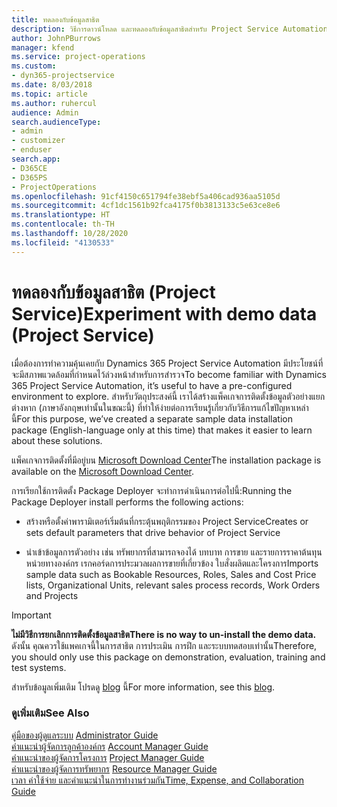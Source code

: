 ```yaml
---
title: ทดลองกับข้อมูลสาธิต
description: วิธีการดาวน์โหลด และทดลองกับข้อมูลสาธิตสำหรับ Project Service Automation
author: JohnPBurrows
manager: kfend
ms.service: project-operations
ms.custom:
- dyn365-projectservice
ms.date: 8/03/2018
ms.topic: article
ms.author: ruhercul
audience: Admin
search.audienceType:
- admin
- customizer
- enduser
search.app:
- D365CE
- D365PS
- ProjectOperations
ms.openlocfilehash: 91cf4150c651794fe38ebf5a406cad936aa5105d
ms.sourcegitcommit: 4cf1dc1561b92fca4175f0b3813133c5e63ce8e6
ms.translationtype: HT
ms.contentlocale: th-TH
ms.lasthandoff: 10/28/2020
ms.locfileid: "4130533"
---
```

# <a name="experiment-with-demo-data-project-service"></a><span data-ttu-id="58f8c-103">ทดลองกับข้อมูลสาธิต (Project Service)</span><span class="sxs-lookup"><span data-stu-id="58f8c-103">Experiment with demo data (Project Service)</span></span>

<span data-ttu-id="58f8c-104">เมื่อต้องการทำความคุ้นเคยกับ Dynamics 365 Project Service Automation มีประโยชน์ที่จะมีสภาพแวดล้อมที่กำหนดไว้ล่วงหน้าสำหรับการสำรวจ</span><span class="sxs-lookup"><span data-stu-id="58f8c-104">To become familiar with Dynamics 365 Project Service Automation, it’s useful to have a pre-configured environment to explore.</span></span> <span data-ttu-id="58f8c-105">สำหรับวัตถุประสงค์นี้ เราได้สร้างแพ็คเกจการติดตั้งข้อมูลตัวอย่างแยกต่างหาก (ภาษาอังกฤษเท่านั้นในขณะนี้) ที่ทำให้ง่ายต่อการเรียนรู้เกี่ยวกับวิธีการแก้ไขปัญหาเหล่านี้</span><span class="sxs-lookup"><span data-stu-id="58f8c-105">For this purpose, we’ve created a separate sample data installation package (English-language only at this time) that makes it easier to learn about these solutions.</span></span> 

<span data-ttu-id="58f8c-106">แพ็คเกจการติดตั้งที่มีอยู่บน [Microsoft Download Center](https://go.microsoft.com/fwlink/?linkid=859966)</span><span class="sxs-lookup"><span data-stu-id="58f8c-106">The installation package is available on the [Microsoft Download Center](https://go.microsoft.com/fwlink/?linkid=859966).</span></span>  

<span data-ttu-id="58f8c-107">การเรียกใช้การติดตั้ง Package Deployer จะทำการดำเนินการต่อไปนี้:</span><span class="sxs-lookup"><span data-stu-id="58f8c-107">Running the Package Deployer install performs the following actions:</span></span> 
  
-   <span data-ttu-id="58f8c-108">สร้างหรือตั้งค่าพารามิเตอร์เริ่มต้นที่กระตุ้นพฤติกรรมของ Project Service</span><span class="sxs-lookup"><span data-stu-id="58f8c-108">Creates or sets default parameters that drive behavior of Project Service</span></span>  
  
-   <span data-ttu-id="58f8c-109">นำเข้าข้อมูลการตัวอย่าง เช่น ทรัพยากรที่สามารถจองได้ บทบาท การขาย และรายการราคาต้นทุน หน่วยทางองค์กร เรกคอร์ดการประมวลผลการขายที่เกี่ยวข้อง ใบสั่งผลิตและโครงการ</span><span class="sxs-lookup"><span data-stu-id="58f8c-109">Imports sample data such as Bookable Resources, Roles, Sales and Cost Price lists, Organizational Units, relevant sales process records, Work Orders and Projects</span></span>    
  
> [!IMPORTANT]
> <span data-ttu-id="58f8c-110">**ไม่มีวิธีการยกเลิกการติดตั้งข้อมูลสาธิต**</span><span class="sxs-lookup"><span data-stu-id="58f8c-110">**There is no way to un-install the demo data.**</span></span> <span data-ttu-id="58f8c-111">ดังนั้น คุณควรใช้แพคเกจนี้ในการสาธิต การประเมิน การฝึก และระบบทดสอบเท่านั้น</span><span class="sxs-lookup"><span data-stu-id="58f8c-111">Therefore, you should only use this package on demonstration, evaluation, training and test systems.</span></span>

<span data-ttu-id="58f8c-112">สำหรับข้อมูลเพิ่มเติม โปรดดู [blog](https://blogs.msdn.microsoft.com/crm/2017/10/24/microsoft-dynamics-365-for-field-service-and-project-service-automation-sample-data) นี้</span><span class="sxs-lookup"><span data-stu-id="58f8c-112">For more information, see this [blog](https://blogs.msdn.microsoft.com/crm/2017/10/24/microsoft-dynamics-365-for-field-service-and-project-service-automation-sample-data).</span></span>





  
### <a name="see-also"></a><span data-ttu-id="58f8c-113">ดูเพิ่มเติม</span><span class="sxs-lookup"><span data-stu-id="58f8c-113">See Also</span></span>  
 <span data-ttu-id="58f8c-114">[คู่มือของผู้ดูแลระบบ](../psa/admin-guide.md) </span><span class="sxs-lookup"><span data-stu-id="58f8c-114">[Administrator Guide](../psa/admin-guide.md) </span></span>  
 <span data-ttu-id="58f8c-115">[คำแนะนำผู้จัดการลูกค้าองค์กร](../psa/account-manager-guide.md) </span><span class="sxs-lookup"><span data-stu-id="58f8c-115">[Account Manager Guide](../psa/account-manager-guide.md) </span></span>  
 <span data-ttu-id="58f8c-116">[คำแนะนำของผู้จัดการโครงการ](../psa/project-manager-guide.md) </span><span class="sxs-lookup"><span data-stu-id="58f8c-116">[Project Manager Guide](../psa/project-manager-guide.md) </span></span>  
 <span data-ttu-id="58f8c-117">[คำแนะนำของผู้จัดการทรัพยากร](../psa/resource-manager-guide.md) </span><span class="sxs-lookup"><span data-stu-id="58f8c-117">[Resource Manager Guide](../psa/resource-manager-guide.md) </span></span>  
 [<span data-ttu-id="58f8c-118">เวลา ค่าใช้จ่าย และคำแนะนำในการทำงานร่วมกัน</span><span class="sxs-lookup"><span data-stu-id="58f8c-118">Time, Expense, and Collaboration Guide</span></span>](../psa/time-expense-collaboration-guide.md)
